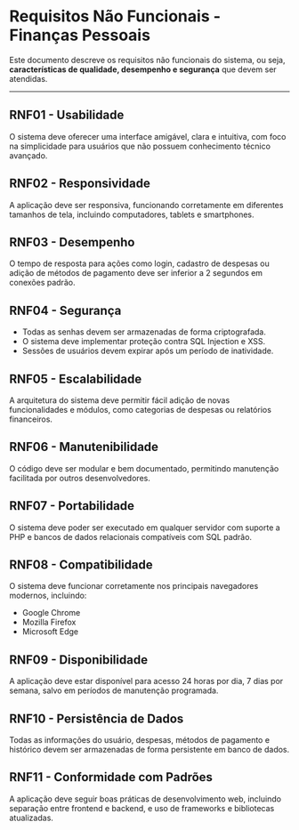 # Requisitos Não Funcionais - Finanças Pessoais

Este documento descreve os requisitos não funcionais do sistema, ou seja, **características de qualidade, desempenho e segurança** que devem ser atendidas.

---

## RNF01 - Usabilidade
O sistema deve oferecer uma interface amigável, clara e intuitiva, com foco na simplicidade para usuários que não possuem conhecimento técnico avançado.

## RNF02 - Responsividade
A aplicação deve ser responsiva, funcionando corretamente em diferentes tamanhos de tela, incluindo computadores, tablets e smartphones.

## RNF03 - Desempenho
O tempo de resposta para ações como login, cadastro de despesas ou adição de métodos de pagamento deve ser inferior a 2 segundos em conexões padrão.

## RNF04 - Segurança
- Todas as senhas devem ser armazenadas de forma criptografada.
- O sistema deve implementar proteção contra SQL Injection e XSS.
- Sessões de usuários devem expirar após um período de inatividade.

## RNF05 - Escalabilidade
A arquitetura do sistema deve permitir fácil adição de novas funcionalidades e módulos, como categorias de despesas ou relatórios financeiros.

## RNF06 - Manutenibilidade
O código deve ser modular e bem documentado, permitindo manutenção facilitada por outros desenvolvedores.

## RNF07 - Portabilidade
O sistema deve poder ser executado em qualquer servidor com suporte a PHP e bancos de dados relacionais compatíveis com SQL padrão.

## RNF08 - Compatibilidade
O sistema deve funcionar corretamente nos principais navegadores modernos, incluindo:
- Google Chrome
- Mozilla Firefox
- Microsoft Edge

## RNF09 - Disponibilidade
A aplicação deve estar disponível para acesso 24 horas por dia, 7 dias por semana, salvo em períodos de manutenção programada.

## RNF10 - Persistência de Dados
Todas as informações do usuário, despesas, métodos de pagamento e histórico devem ser armazenadas de forma persistente em banco de dados.

## RNF11 - Conformidade com Padrões
A aplicação deve seguir boas práticas de desenvolvimento web, incluindo separação entre frontend e backend, e uso de frameworks e bibliotecas atualizadas.